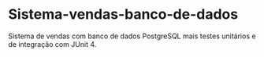 # Sistema-vendas-banco-de-dados
Sistema de vendas com banco de dados PostgreSQL mais testes unitários e de integração com JUnit 4.
